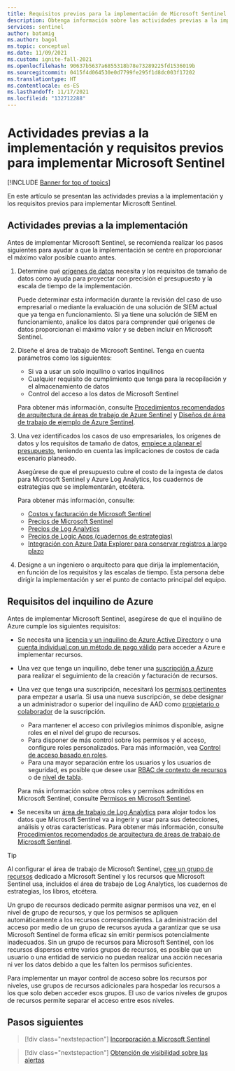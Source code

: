 ```yaml
---
title: Requisitos previos para la implementación de Microsoft Sentinel
description: Obtenga información sobre las actividades previas a la implementación y los requisitos previos para implementar Microsoft Sentinel.
services: sentinel
author: batamig
ms.author: bagol
ms.topic: conceptual
ms.date: 11/09/2021
ms.custom: ignite-fall-2021
ms.openlocfilehash: 90637b5637a6855318b78e73289225fd1536019b
ms.sourcegitcommit: 0415f4d064530e0d7799fe295f1d8dc003f17202
ms.translationtype: HT
ms.contentlocale: es-ES
ms.lasthandoff: 11/17/2021
ms.locfileid: "132712288"
---
```

# <a name="pre-deployment-activities-and-prerequisites-for-deploying-microsoft-sentinel"></a>Actividades previas a la implementación y requisitos previos para implementar Microsoft Sentinel

[!INCLUDE [Banner for top of topics](./includes/banner.md)]

En este artículo se presentan las actividades previas a la implementación y los requisitos previos para implementar Microsoft Sentinel.

## <a name="pre-deployment-activities"></a>Actividades previas a la implementación

Antes de implementar Microsoft Sentinel, se recomienda realizar los pasos siguientes para ayudar a que la implementación se centre en proporcionar el máximo valor posible cuanto antes.

1. Determine qué [orígenes de datos](connect-data-sources.md) necesita y los requisitos de tamaño de datos como ayuda para proyectar con precisión el presupuesto y la escala de tiempo de la implementación.

    Puede determinar esta información durante la revisión del caso de uso empresarial o mediante la evaluación de una solución de SIEM actual que ya tenga en funcionamiento. Si ya tiene una solución de SIEM en funcionamiento, analice los datos para comprender qué orígenes de datos proporcionan el máximo valor y se deben incluir en Microsoft Sentinel.

1. Diseñe el área de trabajo de Microsoft Sentinel. Tenga en cuenta parámetros como los siguientes:

    - Si va a usar un solo inquilino o varios inquilinos
    - Cualquier requisito de cumplimiento que tenga para la recopilación y el almacenamiento de datos
    - Control del acceso a los datos de Microsoft Sentinel

    Para obtener más información, consulte [Procedimientos recomendados de arquitectura de áreas de trabajo de Azure Sentinel](best-practices-workspace-architecture.md) y [Diseños de área de trabajo de ejemplo de Azure Sentinel](sample-workspace-designs.md).

1. Una vez identificados los casos de uso empresariales, los orígenes de datos y los requisitos de tamaño de datos, [empiece a planear el presupuesto](billing.md), teniendo en cuenta las implicaciones de costos de cada escenario planeado.

    Asegúrese de que el presupuesto cubre el costo de la ingesta de datos para Microsoft Sentinel y Azure Log Analytics, los cuadernos de estrategias que se implementarán, etcétera.

    Para obtener más información, consulte:

    - [Costos y facturación de Microsoft Sentinel](billing.md)
    - [Precios de Microsoft Sentinel](https://azure.microsoft.com/pricing/details/azure-sentinel/)
    - [Precios de Log Analytics](https://azure.microsoft.com/pricing/details/monitor/)
    - [Precios de Logic Apps (cuadernos de estrategias)](https://azure.microsoft.com/pricing/details/logic-apps/)
    - [Integración con Azure Data Explorer para conservar registros a largo plazo](store-logs-in-azure-data-explorer.md)

1. Designe a un ingeniero o arquitecto para que dirija la implementación, en función de los requisitos y las escalas de tiempo. Esta persona debe dirigir la implementación y ser el punto de contacto principal del equipo.

## <a name="azure-tenant-requirements"></a>Requisitos del inquilino de Azure

Antes de implementar Microsoft Sentinel, asegúrese de que el inquilino de Azure cumple los siguientes requisitos:

- Se necesita una [licencia y un inquilino de Azure Active Directory](../active-directory/develop/quickstart-create-new-tenant.md) o una [cuenta individual con un método de pago válido](https://azure.microsoft.com/free/) para acceder a Azure e implementar recursos.

- Una vez que tenga un inquilino, debe tener una [suscripción a Azure](../cost-management-billing/manage/create-subscription.md) para realizar el seguimiento de la creación y facturación de recursos.

- Una vez que tenga una suscripción, necesitará los [permisos pertinentes](../role-based-access-control/index.yml) para empezar a usarla. Si usa una nueva suscripción, se debe designar a un administrador o superior del inquilino de AAD como [propietario o colaborador](../role-based-access-control/rbac-and-directory-admin-roles.md) de la suscripción.

    - Para mantener el acceso con privilegios mínimos disponible, asigne roles en el nivel del grupo de recursos.
    - Para disponer de más control sobre los permisos y el acceso, configure roles personalizados. Para más información, vea [Control de acceso basado en roles](../role-based-access-control/custom-roles.md).
    - Para una mayor separación entre los usuarios y los usuarios de seguridad, es posible que desee usar [RBAC de contexto de recursos](resource-context-rbac.md) o de [nivel de tabla](https://techcommunity.microsoft.com/t5/azure-sentinel/table-level-rbac-in-azure-sentinel/ba-p/965043).

    Para más información sobre otros roles y permisos admitidos en Microsoft Sentinel, consulte [Permisos en Microsoft Sentinel](roles.md).

- Se necesita un [área de trabajo de Log Analytics](../azure-monitor/logs/quick-create-workspace.md) para alojar todos los datos que Microsoft Sentinel va a ingerir y usar para sus detecciones, análisis y otras características. Para obtener más información, consulte [Procedimientos recomendados de arquitectura de áreas de trabajo de Microsoft Sentinel](best-practices-workspace-architecture.md).

> [!TIP]
> Al configurar el área de trabajo de Microsoft Sentinel, [cree un grupo de recursos](../azure-resource-manager/management/manage-resource-groups-portal.md) dedicado a Microsoft Sentinel y los recursos que Microsoft Sentinel usa, incluidos el área de trabajo de Log Analytics, los cuadernos de estrategias, los libros, etcétera.
>
> Un grupo de recursos dedicado permite asignar permisos una vez, en el nivel de grupo de recursos, y que los permisos se apliquen automáticamente a los recursos correspondientes. La administración del acceso por medio de un grupo de recursos ayuda a garantizar que se usa Microsoft Sentinel de forma eficaz sin emitir permisos potencialmente inadecuados. Sin un grupo de recursos para Microsoft Sentinel, con los recursos dispersos entre varios grupos de recursos, es posible que un usuario o una entidad de servicio no puedan realizar una acción necesaria ni ver los datos debido a que les falten los permisos suficientes.
>
> Para implementar un mayor control de acceso sobre los recursos por niveles, use grupos de recursos adicionales para hospedar los recursos a los que solo deben acceder esos grupos. El uso de varios niveles de grupos de recursos permite separar el acceso entre esos niveles.
>

## <a name="next-steps"></a>Pasos siguientes

> [!div class="nextstepaction"]
>[Incorporación a Microsoft Sentinel](quickstart-onboard.md)

> [!div class="nextstepaction"]
>[Obtención de visibilidad sobre las alertas](get-visibility.md)
